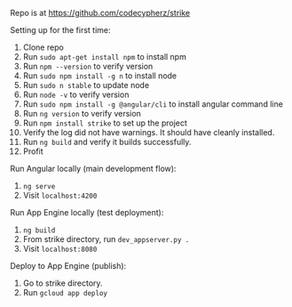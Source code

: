 Repo is at https://github.com/codecypherz/strike

Setting up for the first time:
1. Clone repo
2. Run `sudo apt-get install npm` to install npm
3. Run `npm --version` to verify version
4. Run `sudo npm install -g n` to install node
5. Run `sudo n stable` to update node
6. Run `node -v` to verify version
7. Run `sudo npm install -g @angular/cli` to install angular command line
8. Run `ng version` to verify version
9. Run `npm install strike` to set up the project
10. Verify the log did not have warnings. It should have cleanly installed.
11. Run `ng build` and verify it builds successfully.
12. Profit


Run Angular locally (main development flow):
1. `ng serve`
2. Visit `localhost:4200`


Run App Engine locally (test deployment):
1. `ng build`
2. From strike directory, run `dev_appserver.py .`
3. Visit `localhost:8080`


Deploy to App Engine (publish):
1. Go to strike directory.
2. Run `gcloud app deploy`
